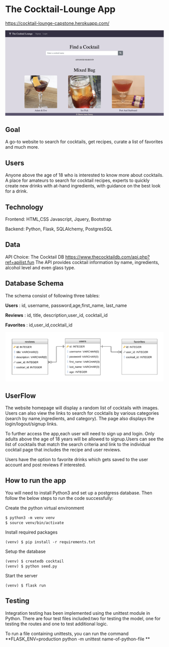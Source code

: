 # The Cocktail-Lounge App

https://cocktail-lounge-capstone.herokuapp.com/

![This is an image](/capstone1.png)

## Goal
A go-to website to search for cocktails, get recipes, curate a list of favorites and much more.

## Users
Anyone above the age of 18 who is  interested to know more about cocktails. A place for amateurs to search for cocktail recipes, experts to quickly create new drinks with at-hand ingredients, with guidance on the best look for a drink.

## Technology
Frontend: HTML,CSS Javascript, Jquery, Bootstrap

Backend: Python, Flask, SQLAlchemy, PostgresSQL

## Data
API Choice: The Cocktail DB
https://www.thecocktaildb.com/api.php?ref=apilist.fun
The API provides cocktail information by name, ingredients, alcohol level and even glass type.

## Database Schema
The schema consist of following three tables:

**Users** : id, username, password,age,first_name, last_name

**Reviews** : id, title, description,user_id, cocktail_id

**Favorites** : id,user_id,cocktail_id

![This is an image](/DatabaseDiagram%20.png)

## UserFlow

The website homepage will display a random list of cocktails with images. Users can also view the links to search for cocktails by various categories (search by name,ingredients, and category). The page also displays the login/logout/signup links.

To further access the app,each user will need to sign up and login. Only adults above the age of 18 years will be allowed to signup.Users can see the list of cocktails that match the search criteria  and  link to the individual cocktail page that includes the recipe and user reviews.

Users have the option to favorite drinks which gets saved to the user account and post reviews if interested. 

## How to run the app
You will need to install Python3 and set up a postgress database. Then follow the below steps to run the code successfully:

Create the python virtual environment
```
$ python3 -m venv venv
$ source venv/bin/activate
```
Install required packages
```
(venv) $ pip install -r requirements.txt
```

Setup the database
```
(venv) $ createdb cocktail
(venv) $ python seed.py
```

Start the server
```
(venv) $ flask run
```

## Testing
Integration testing has been implemented using the unittest module in Python. There are four test files included:two for testing the model, one for testing the routes and one to test additional logic.

To run a file containing unittests, you can run the command **FLASK_ENV=production python -m unittest name-of-python-file **
